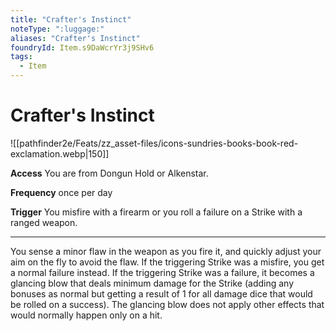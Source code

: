 ```yaml
---
title: "Crafter's Instinct"
noteType: ":luggage:"
aliases: "Crafter's Instinct"
foundryId: Item.s9DaWcrYr3j9SHv6
tags:
  - Item
---
```


# Crafter's Instinct
![[pathfinder2e/Feats/zz_asset-files/icons-sundries-books-book-red-exclamation.webp|150]]

**Access** You are from Dongun Hold or Alkenstar.

**Frequency** once per day

**Trigger** You misfire with a firearm or you roll a failure on a Strike with a ranged weapon.

* * *

You sense a minor flaw in the weapon as you fire it, and quickly adjust your aim on the fly to avoid the flaw. If the triggering Strike was a misfire, you get a normal failure instead. If the triggering Strike was a failure, it becomes a glancing blow that deals minimum damage for the Strike (adding any bonuses as normal but getting a result of 1 for all damage dice that would be rolled on a success). The glancing blow does not apply other effects that would normally happen only on a hit.
